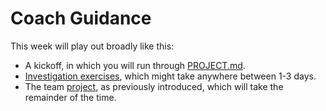 # Coach Guidance

This week will play out broadly like this:

* A kickoff, in which you will run through [PROJECT.md](./PROJECT.md).
* [Investigation exercises](./INVESTIGATION.md), which might take anywhere
  between 1-3 days.
* The team [project](./PROJECT.md), as previously introduced, which will take
  the remainder of the time.
